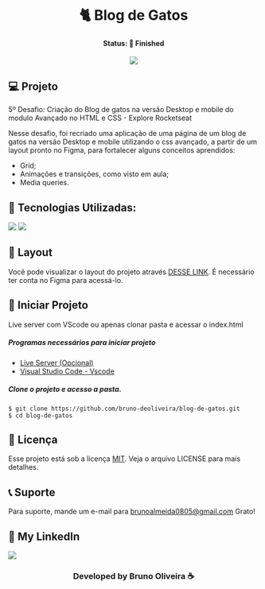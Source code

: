 <h1 align="center"> 🐈 Blog de Gatos </h1>
<h4 align="center"> Status: 🚀 Finished </h4>

<p align="center">
  <img src="https://github.com/bruno-deoliveira/blog-de-gatos/assets/109918729/1e09fd78-2f12-4bf5-822d-d183c29a1a77"
</p>


## 💻 Projeto
5º Desafio: Criação do Blog de gatos na versão Desktop e mobile do modulo Avançado no HTML e CSS - Explore Rocketseat

Nesse desafio, foi recriado uma aplicação de uma página de um blog de gatos na versão Desktop e mobile utilizando o css avançado, a partir de um layout pronto no Figma, para fortalecer alguns conceitos aprendidos:
- Grid;
- Animações e transições, como visto em aula;
- Media queries.

## 🚀 Tecnologias Utilizadas:
<div>
  <img src="https://img.shields.io/badge/HTML5-E34F26?style=for-the-badge&logo=html5&logoColor=white"/>
  <img src="https://img.shields.io/badge/CSS3-1572B6?style=for-the-badge&logo=css3&logoColor=white"/>
</div>

## 🔖 Layout
Você pode visualizar o layout do projeto através [DESSE LINK](https://www.figma.com/file/qFVVVs1nZEQ6f4aSOFsHhl/Blog-de-Gatos-%E2%80%A2-Desafio-Explorer-(Community)?type=design&node-id=0-1&mode=design&t=ywoW3hxuASPeSaKP-0). É necessário ter conta no Figma para acessá-lo.

## 💾 Iniciar Projeto
Live server com VScode ou apenas clonar pasta e acessar o index.html
<h5> Programas necessários para iniciar projeto </h5>

- [Live Server (Opcional)](https://marketplace.visualstudio.com/items?itemName=ritwickdey.LiveServer)
- [Visual Studio Code - Vscode](https://code.visualstudio.com/)

<h5> Clone o projeto e acesso a pasta. </h5>

```
$ git clone https://github.com/bruno-deoliveira/blog-de-gatos.git
$ cd blog-de-gatos
```
## 📝 Licença
Esse projeto está sob a licença [MIT](). Veja o arquivo LICENSE para mais detalhes.

## 📞 Suporte
Para suporte, mande um e-mail para brunoalmeida0805@gmail.com Grato!

## 🔎 My LinkedIn 
<a href="https://www.linkedin.com/in/bruno-almeida-deoliveira"><img src="https://img.shields.io/badge/LinkedIn-0077B5?style=for-the-badge&logo=linkedin&logoColor=white"/></a>

<h3 align="center">Developed by Bruno Oliveira ☕</h3>

